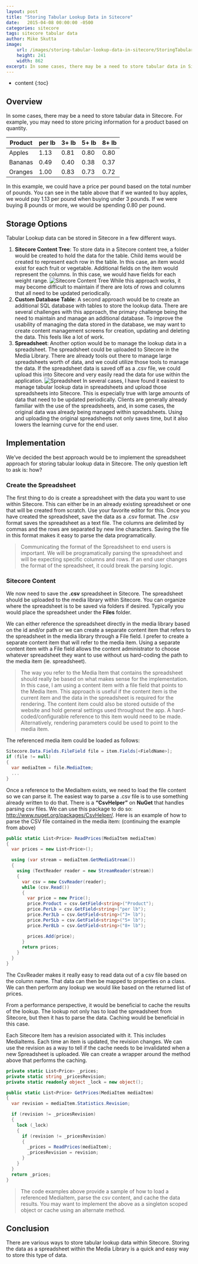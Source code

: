 ```yaml
---
layout: post
title: "Storing Tabular Lookup Data in Sitecore"
date:   2015-04-08 00:00:00 -0500
categories: sitecore
tags: sitecore tabular data
author: Mike Skutta
image:
    url: /images/storing-tabular-lookup-data-in-sitecore/StoringTabularLookupDataInSitecore_Spreadsheet.png
    height: 241
    width: 862
excerpt: In some cases, there may be a need to store tabular data in Sitecore. For example, you may need to store pricing information for a product based on quantity.
---
```


* content
{:toc}

## Overview

In some cases, there may be a need to store tabular data in Sitecore. For example, you may need to store pricing information for a product based on quantity.

| Product | per lb | 3+ lb | 5+ lb | 8+ lb |
|---------|---|---|---|---|
| Apples | 1.13 | 0.81 | 0.80 | 0.80 |
| Bananas | 0.49 | 0.40 | 0.38 | 0.37 |
| Oranges | 1.00 | 0.83 | 0.73 | 0.72 |

In this example, we could have a price per pound based on the total number of pounds. You can see in the table above that if we wanted to buy apples, we would pay 1.13 per pound when buying under 3 pounds. If we were buying 8 pounds or more, we would be spending 0.80 per pound.

## Storage Options

Tabular Lookup data can be stored in Sitecore in a few different ways.

1. **Sitecore Content Tree**: To store data in a Sitecore content tree, a folder would be created to hold the data for the table. Child items would be created to represent each row in the table. In this case, an item would exist for each fruit or vegetable. Additional fields on the item would represent the columns. In this case, we would have fields for each weight range.  ![Sitecore Content Tree](/images/storing-tabular-lookup-data-in-sitecore/StoringTabularLookupDataInSitecore_ContentTree.png) While this approach works, it may become difficult to maintain if there are lots of rows and columns that all need to be updated periodically.
1. **Custom Database Table**: A second approach would be to create an additional SQL database with tables to store the lookup data. There are several challenges with this approach, the primary challenge being the need to maintain and manage an additional database. To improve the usability of managing the data stored in the database, we may want to create content management screens for creation, updating and deleting the data. This feels like a lot of work.
1. **Spreadsheet**: Another option would be to manage the lookup data in a spreadsheet. The spreadsheet could be uploaded to Sitecore in the Media Library. There are already tools out there to manage large spreadsheets worth of data, and we could utilize those tools to manage the data. If the spreadsheet data is saved off as a .csv file, we could upload this into Sitecore and very easily read the data for use within the application. ![Spreadsheet](/images/storing-tabular-lookup-data-in-sitecore/StoringTabularLookupDataInSitecore_Spreadsheet.png)  In several cases, I have found it easiest to manage tabular lookup data in spreadsheets and upload those spreadsheets into Sitecore. This is especially true with large amounts of data that need to be updated periodically. Clients are generally already familiar with the use of the spreadsheets, and, in some cases, the original data was already being managed within spreadsheets. Using and uploading the original spreadsheets not only saves time, but it also lowers the learning curve for the end user.

## Implementation

We’ve decided the best approach would be to implement the spreadsheet approach for storing tabular lookup data in Sitecore. The only question left to ask is: how?

### Create the Spreadsheet

The first thing to do is create a spreadsheet with the data you want to use within Sitecore. This can either be in an already existing spreadsheet or one that will be created from scratch. Use your favorite editor for this. Once you have created the spreadsheet, save the data as a .csv format. The .csv format saves the spreadsheet as a text file. The columns are delimited by commas and the rows are separated by new line characters. Saving the file in this format makes it easy to parse the data programatically.

> Communicating the format of the Spreadsheet to end users is important. We will be programatically parsing the spreadsheet and will be expecting specific columns and rows. If an end user changes the format of the spreadsheet, it could break the parsing logic.

### Sitecore Content

We now need to save the **.csv** spreadsheet in Sitecore. The spreadsheet should be uploaded to the media library within Sitecore. You can organize where the spreadsheet is to be saved via folders if desired. Typically you would place the spreadsheet under the **Files** folder.

We can either reference the spreadsheet directly in the media library based on the id and/or path or we can create a separate content item that refers to the spreadsheet in the media library through a File field. I prefer to create a separate content item that will refer to the media item. Using a separate content item with a File field allows the content administrator to choose whatever spreadsheet they want to use without us hard-coding the path to the media item (ie. spreadsheet).

> The way you refer to the Media Item that contains the spreadsheet should really be based on what makes sense for the implementation. In this case, I am using a content item with a file field that points to the Media Item. This approach is useful if the content item is the current item and the data in the spreadsheet is required for the rendering. The content item could also be stored outside of the website and hold general settings used throughout the app. A hard-coded/configurable reference to this item would need to be made. Alternatively, rendering parameters could be used to point to the media item.

The referenced media item could be loaded as follows:

``` csharp
Sitecore.Data.Fields.FileField file = item.Fields[<FieldName>];
if (file != null)
{
  var mediaItem = file.MediaItem;
  ...
}
```

Once a reference to the MediaItem exists, we need to load the file content so we can parse it. The easiest way to parse a .csv file is to use something already written to do that. There is a **“CsvHelper”** on **NuGet** that handles parsing csv files. We can use this package to do so: http://www.nuget.org/packages/CsvHelper/. Here is an example of how to parse the CSV file contained in the media item: (continuing the example from above)

``` csharp
public static List<Price> ReadPrices(MediaItem mediaItem)
{
  var prices = new List<Price>();

  using (var stream = mediaItem.GetMediaStream())
  {
    using (TextReader reader = new StreamReader(stream))
    {
      var csv = new CsvReader(reader);
      while (csv.Read())
      {
        var price = new Price();
        price.Product = csv.GetField<string>("Product");
        price.PerLb = csv.GetField<string>("per lb");
        price.Per3Lb = csv.GetField<string>("3+ lb");
        price.Per5Lb = csv.GetField<string>("5+ lb");
        price.Per8Lb = csv.GetField<string>("8+ lb");

        prices.Add(price);
      }
      return prices;
    }
  }
}
```

The CsvReader makes it really easy to read data out of a csv file based on the column name. That data can then be mapped to properties on a class. We can then perform any lookup we would like based on the returned list of prices.

From a performance perspective, it would be beneficial to cache the results of the lookup. The lookup not only has to load the spreadsheet from Sitecore, but then it has to parse the data. Caching would be beneficial in this case.

Each Sitecore Item has a revision associated with it. This includes MediaItems. Each time an item is updated, the revision changes. We can use the revision as a way to tell if the cache needs to be invalidated when a new Spreadsheet is uploaded. We can create a wrapper around the method above that performs the caching.

``` csharp
private static List<Price> _prices;
private static string _pricesRevision;
private static readonly object _lock = new object();

public static List<Price> GetPrices(MediaItem mediaItem)
{
  var revision = mediaItem.Statistics.Revision;

  if (revision != _pricesRevision)
  {
    lock (_lock)
    {
      if (revision != _pricesRevision)
      {
        _prices = ReadPrices(mediaItem);
        _pricesRevision = revision;
      }
    }
  }
  return _prices;
}
```

> The code examples above provide a sample of how to load a referenced MediaItem, parse the csv content, and cache the data results. You may want to implement the above as a singleton scoped object or cache using an alternate method.

## Conclusion

There are various ways to store tabular lookup data within Sitecore. Storing the data as a spreadsheet within the Media Library is a quick and easy way to store this type of data.